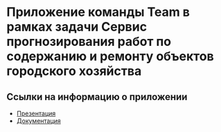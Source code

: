 # Приложение команды Team в рамках задачи Сервис прогнозирования работ по содержанию и ремонту объектов городского хозяйства


## Ссылки на информацию о приложении

- [Презентация](https://docs.google.com/presentation/d/1rUrK29y0N2JW00jchal-9AL8Ugzgi6ce/edit#slide=id.g24b8938ba75_0_73)
- [Документация](https://docs.google.com/document/d/1Q5_j9p0USTPmeIf2JIoqQxdTch2TvCVS54WjHcjOW_g/edit?usp=sharing)

